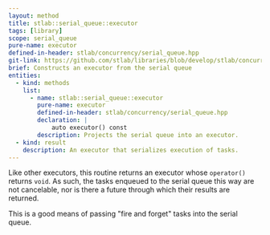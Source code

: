 ```yaml
---
layout: method
title: stlab::serial_queue::executor
tags: [library]
scope: serial_queue
pure-name: executor
defined-in-header: stlab/concurrency/serial_queue.hpp
git-link: https://github.com/stlab/libraries/blob/develop/stlab/concurrency/serial_queue.hpp
brief: Constructs an executor from the serial queue
entities:
  - kind: methods
    list:
      - name: stlab::serial_queue::executor
        pure-name: executor
        defined-in-header: stlab/concurrency/serial_queue.hpp 
        declaration: |
            auto executor() const
        description: Projects the serial queue into an executor.
  - kind: result
    description: An executor that serializes execution of tasks.
---
```


Like other executors, this routine returns an executor whose `operator()` returns `void`. As such, the tasks enqueued to the serial queue this way are not cancelable, nor is there a future through which their results are returned.

This is a good means of passing "fire and forget" tasks into the serial queue.
